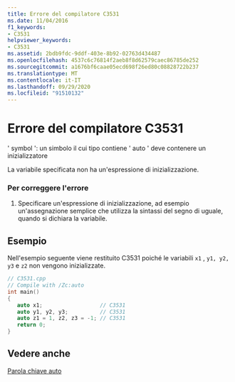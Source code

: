 ```yaml
---
title: Errore del compilatore C3531
ms.date: 11/04/2016
f1_keywords:
- C3531
helpviewer_keywords:
- C3531
ms.assetid: 2bdb9fdc-9ddf-403e-8b92-02763d434487
ms.openlocfilehash: 4537c6c76814f2aeb8f8d62579caec86785de252
ms.sourcegitcommit: a1676bf6caae05ecd698f26ed80c08828722b237
ms.translationtype: MT
ms.contentlocale: it-IT
ms.lasthandoff: 09/29/2020
ms.locfileid: "91510132"
---
```

# <a name="compiler-error-c3531"></a>Errore del compilatore C3531

' symbol ': un simbolo il cui tipo contiene ' auto ' deve contenere un inizializzatore

La variabile specificata non ha un'espressione di inizializzazione.

### <a name="to-correct-this-error"></a>Per correggere l'errore

1. Specificare un'espressione di inizializzazione, ad esempio un'assegnazione semplice che utilizza la sintassi del segno di uguale, quando si dichiara la variabile.

## <a name="example"></a>Esempio

Nell'esempio seguente viene restituito C3531 poiché le variabili `x1` , `y1, y2, y3` e `z2` non vengono inizializzate.

```cpp
// C3531.cpp
// Compile with /Zc:auto
int main()
{
   auto x1;                  // C3531
   auto y1, y2, y3;          // C3531
   auto z1 = 1, z2, z3 = -1; // C3531
   return 0;
}
```

## <a name="see-also"></a>Vedere anche

[Parola chiave auto](../../cpp/auto-cpp.md)

